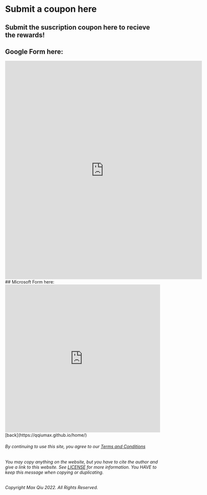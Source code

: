 # Submit a coupon here
## Submit the suscription coupon here to recieve the rewards!
## Google Form here:
<iframe src="https://docs.google.com/forms/d/e/1FAIpQLSf5gDR-9UWzfBKuv4W1_3rnjgnyzcZG-KiZD1yyvxaPMs6Yug/viewform?embedded=true" width="640" height="709" frameborder="0" marginheight="0" marginwidth="0">Loading</iframe>
## Microsoft Form here:
<iframe width="640px" height="480px" src="https://forms.office.com/Pages/ResponsePage.aspx?id=DQSIkWdsW0yxEjajBLZtrQAAAAAAAAAAAAYAAAx90HpURFFLNVhHQVhPTFlMM1FHOEVSUlI3WU1MWC4u&embed=true" frameborder="0" marginwidth="0" marginheight="0" style="border: none; max-width:100%; max-height:100vh" allowfullscreen webkitallowfullscreen mozallowfullscreen msallowfullscreen> </iframe>
[back](https://qqiumax.github.io/home/)

###### By continuing to use this site, you agree to our [Terms and Conditions](https://qqiumax.github.io/terms/)

###### You may copy anything on the website, but you have to cite the author and give a link to this website. See [LICENSE](https://qqiumax.github.io/LICENSE) for more information. You HAVE to keep this message when copying or duplicating.

###### Copyright Max Qiu 2022. All Rights Reserved.

